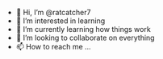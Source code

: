 - 👋 Hi, I’m @ratcatcher7
- 👀 I’m interested in learning
- 🌱 I’m currently learning how things work
- 💞️ I’m looking to collaborate on everything
- 📫 How to reach me ...

<!---
ratcatcher7/ratcatcher7 is a ✨ special ✨ repository because its `README.md` (this file) appears on your GitHub profile.
You can click the Preview link to take a look at your changes.
--->
